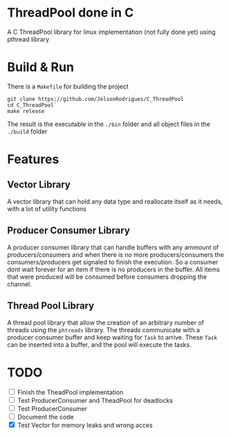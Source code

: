 # ThreadPool done in C
A C ThreadPool library for linux implementation (not fully done yet) using pthread library

# Build & Run
There is a `Makefile` for building the project <br>
```shell
git clone https://github.com/JelsonRodrigues/C_ThreadPool
cd C_ThreadPool`
make release
```
The result is the executable in the `./bin` folder and all object files in the `./build` folder

# Features
## Vector Library
A vector library that can hold any data type and reallocate itself as it needs, with a lot of utility functions
## Producer Consumer Library
A producer consumer library that can handle buffers with any ammount of producers/consumers and when there is no more producers/consumers the consumers/producers get signaled to finish the execution. So a consumer dont wait forever for an item if there is no producers in the buffer.
All items that were produced will be consumed before consumers dropping the channel.
## Thread Pool Library
A thread pool library that allow the creation of an arbitrary number of threads using the `phtreads` library. The threads communicate with a producer consumer buffer and keep waiting for `Task` to arrive. These `Task` can be inserted into a buffer, and the pool will execute the tasks.

# TODO
<input type="checkbox"> Finish the TheadPool implementation <br>
<input type="checkbox"> Test ProducerConsumer and TheadPool for deadlocks <br>
<input type="checkbox"> Test ProducerConsumer <br>
<input type="checkbox"> Document the code <br>
<input type="checkbox" checked> Test Vector for memory leaks and wrong acces <br>